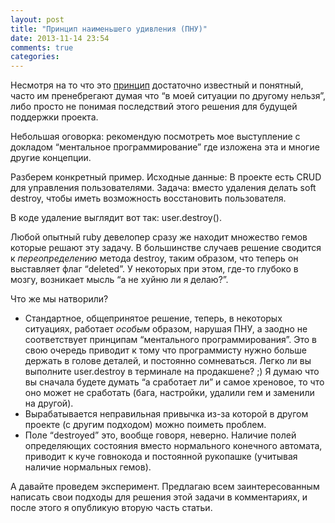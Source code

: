 ```yaml
---
layout: post
title: "Принцип наименьшего удивления (ПНУ)"
date: 2013-11-14 23:54
comments: true
categories:
---
```


Несмотря на то что это [принцип](http://ru.wikipedia.org/wiki/%D0%9F%D1%80%D0%B0%D0%B2%D0%B8%D0%BB%D0%BE_%D0%BD%D0%B0%D0%B8%D0%BC%D0%B5%D0%BD%D1%8C%D1%88%D0%B5%D0%B3%D0%BE_%D1%83%D0%B4%D0%B8%D0%B2%D0%BB%D0%B5%D0%BD%D0%B8%D1%8F) достаточно известный и понятный, часто им пренебрегают думая что “в моей ситуации по другому нельзя”, либо просто не понимая последствий этого решения для будущей поддержки проекта.

Небольшая оговорка: рекомендую посмотреть мое выступление с докладом “ментальное программирование” где изложена эта и многие другие концепции.

Разберем конкретный пример.
Исходные данные: В проекте есть CRUD для управления пользователями.
Задача: вместо удаления делать soft destroy, чтобы иметь возможность восстановить пользователя.

<!-- more -->

В коде удаление выглядит вот так: user.destroy().

Любой опытный ruby девелопер сразу же находит множество гемов которые решают эту задачу. В большинстве случаев решение сводится к _переопределению_ метода destroy, таким образом, что теперь он выставляет флаг “deleted”. У некоторых при этом, где-то глубоко в мозгу, возникает мысль “а не хуйню ли я делаю?”.

Что же мы натворили?

* Стандартное, общепринятое решение, теперь, в некоторых ситуациях, работает _особым_ образом, нарушая ПНУ, а заодно не соответствует принципам “ментального программирования”. Это в свою очередь приводит к тому что программисту нужно больше держать в голове деталей, и постоянно сомневаться. Легко ли вы выполните user.destroy в терминале на продакшене? ;) Я думаю что вы сначала будете думать “а сработает ли” и самое хреновое, то что оно может не сработать (бага, настройки, удалили гем и заменили на другой).
* Вырабатывается неправильная привычка из-за которой в другом проекте (с другим подходом) можно поиметь проблем.
* Поле “destroyed” это, вообще говоря, неверно. Наличие полей определяющих состояния вместо нормального конечного автомата, приводит к куче говнокода и постоянной рукопашке (учитывая наличие нормальных гемов).

А давайте проведем эксперимент. Предлагаю всем заинтересованным написать свои подходы для решения этой задачи в комментариях, и после этого я опубликую вторую часть статьи.

